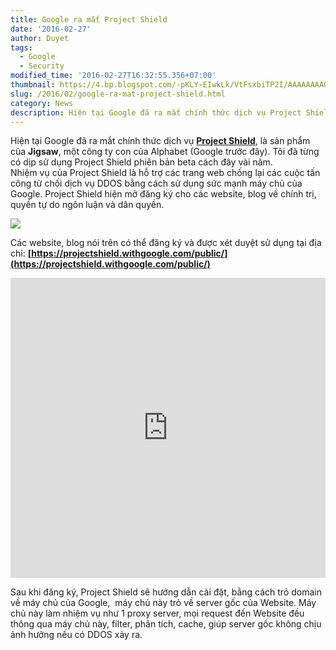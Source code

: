```yaml
---
title: Google ra mắt Project Shield
date: '2016-02-27'
author: Duyet
tags:
  - Google
  - Security
modified_time: '2016-02-27T16:32:55.356+07:00'
thumbnail: https://4.bp.blogspot.com/-pKLY-EIwkLk/VtFsxbiTP2I/AAAAAAAAQbs/gt0QUH2BeB8/s1600/project-shield.png
slug: /2016/02/google-ra-mat-project-shield.html
category: News
description: Hiện tại Google đã ra mắt chính thức dịch vụ Project Shield
---
```


Hiện tại Google đã ra mắt chính thức dịch vụ **[Project Shield](https://projectshield.withgoogle.com/)**, là sản phẩm của **Jigsaw**, một công ty con của Alphabet (Google trước đây). Tôi đã từng có dịp sử dụng Project Shield phiên bản beta cách đây vài năm.  
Nhiệm vụ của Project Shield là hỗ trợ các trang web chống lại các cuộc tấn công từ chối dịch vụ DDOS bằng cách sử dụng sức mạnh máy chủ của Google. Project Shield hiện mở đăng ký cho các website, blog về chính trị, quyền tự do ngôn luận và dân quyền.

[![](https://4.bp.blogspot.com/-pKLY-EIwkLk/VtFsxbiTP2I/AAAAAAAAQbs/gt0QUH2BeB8/s320/project-shield.png)](https://blog.duyet.net/2016/02/google-ra-mat-project-shield.html)

Các website, blog nói trên có thể đăng ký và được xét duyệt sử dụng tại địa chỉ: **[https://projectshield.withgoogle.com/public/](https://projectshield.withgoogle.com/public/)**

<iframe allowfullscreen="" frameborder="0" height="480" src="https://www.youtube.com/embed/YZqiF5Duh0U" style="border: 0; width: 100%; max-width: 853px;"></iframe>

Sau khi đăng ký, Project Shield sẽ hướng dẫn cài đặt, bằng cách trỏ domain về máy chủ của Google,  máy chủ này trỏ về server gốc của Website. Máy chủ này làm nhiệm vụ như 1 proxy server, mọi request đến Website đều thông qua máy chủ này, filter, phân tích, cache, giúp server gốc không chịu ảnh hưởng nếu có DDOS xảy ra.
